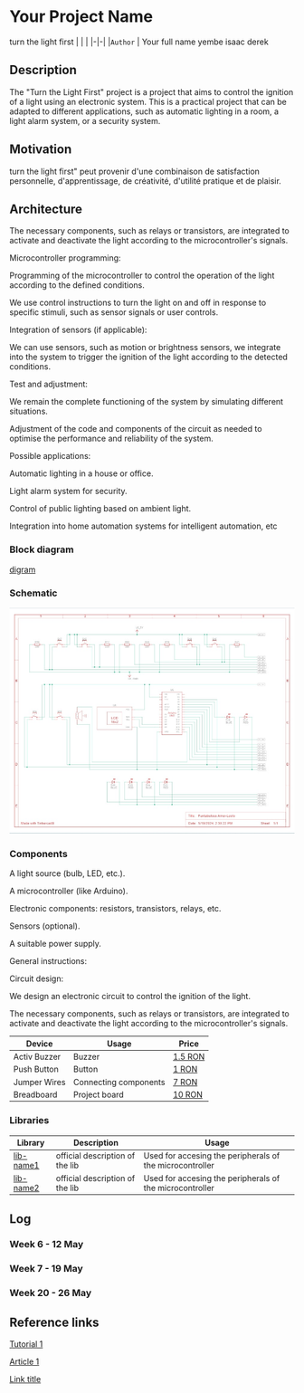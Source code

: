 # Your Project Name
turn the light first
| | |
|-|-|
|`Author` | Your full name
yembe isaac derek

## Description
The "Turn the Light First" project is a project that aims to control the ignition of a light using an electronic system. This is a practical project that can be adapted to different applications, such as automatic lighting in a room, a light alarm system, or a security system.

## Motivation
turn the light first" peut provenir d'une combinaison de satisfaction personnelle, d'apprentissage, de créativité, d'utilité pratique et de plaisir.
## Architecture
The necessary components, such as relays or transistors, are integrated to activate and deactivate the light according to the microcontroller's signals.

Microcontroller programming:

Programming of the microcontroller to control the operation of the light according to the defined conditions.

We use control instructions to turn the light on and off in response to specific stimuli, such as sensor signals or user controls.

Integration of sensors (if applicable):

We can use sensors, such as motion or brightness sensors, we integrate into the system to trigger the ignition of the light according to the detected conditions.

Test and adjustment:

We remain the complete functioning of the system by simulating different situations.

Adjustment of the code and components of the circuit as needed to optimise the performance and reliability of the system.

Possible applications:

Automatic lighting in a house or office.

Light alarm system for security.

Control of public lighting based on ambient light.

Integration into home automation systems for intelligent automation, etc
### Block diagram

<!-- Make sure the path to the picture is correct -->
[digram](diagramme.jpeg)
### Schematic
![alt text](Shematic.jpeg)

### Components
A light source (bulb, LED, etc.).

A microcontroller (like Arduino).

Electronic components: resistors, transistors, relays, etc.

Sensors (optional).

A suitable power supply.

General instructions:

Circuit design:

We design an electronic circuit to control the ignition of the light.

The necessary components, such as relays or transistors, are integrated to activate and deactivate the light according to the microcontroller's signals.

<!-- This is just an example, fill in with your actual components -->

| Device | Usage | Price |
|--------|--------|-------|
| Activ Buzzer | Buzzer | [1.5 RON](https://www.optimusdigital.ro/ro/audio-buzzere/635-buzzer-activ-de-3-v.html?search_query=buzzer&results=61) |
| Push Button | Button | [1 RON](https://www.optimusdigital.ro/ro/butoane-i-comutatoare/1119-buton-6x6x6.html?search_query=buton&results=222) |
| Jumper Wires | Connecting components | [7 RON](https://www.optimusdigital.ro/ro/fire-fire-mufate/884-set-fire-tata-tata-40p-10-cm.html?search_query=set+fire&results=110) |
| Breadboard | Project board | [10 RON](https://www.optimusdigital.ro/ro/prototipare-breadboard-uri/8-breadboard-830-points.html?search_query=breadboard&results=145) |

### Libraries

<!-- This is just an example, fill in the table with your actual components -->

| Library | Description | Usage |
|---------|-------------|-------|
| [lib-name1](link-to-lib) | official description of the lib | Used for accesing the peripherals of the microcontroller  |
| [lib-name2](link-to-lib) | official description of the lib | Used for accesing the peripherals of the microcontroller  |

## Log

<!-- write every week your progress here -->

### Week 6 - 12 May

### Week 7 - 19 May

### Week 20 - 26 May


## Reference links

<!-- Fill in with appropriate links and link titles -->

[Tutorial 1](https://www.youtube.com/watch?v=wdgULBpRoXk&t=1s&ab_channel=BenEater)

[Article 1](https://www.explainthatstuff.com/induction-motors.html)

[Link title](https://projecthub.arduino.cc/)